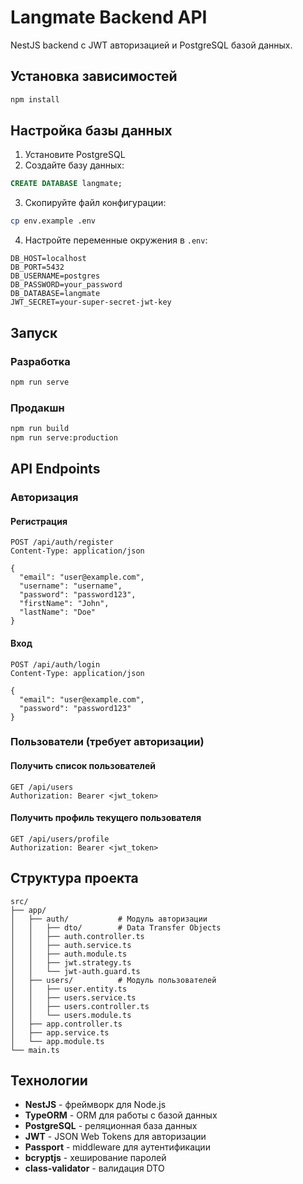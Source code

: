 # Langmate Backend API

NestJS backend с JWT авторизацией и PostgreSQL базой данных.

## Установка зависимостей

```bash
npm install
```

## Настройка базы данных

1. Установите PostgreSQL
2. Создайте базу данных:
```sql
CREATE DATABASE langmate;
```

3. Скопируйте файл конфигурации:
```bash
cp env.example .env
```

4. Настройте переменные окружения в `.env`:
```env
DB_HOST=localhost
DB_PORT=5432
DB_USERNAME=postgres
DB_PASSWORD=your_password
DB_DATABASE=langmate
JWT_SECRET=your-super-secret-jwt-key
```

## Запуск

### Разработка
```bash
npm run serve
```

### Продакшн
```bash
npm run build
npm run serve:production
```

## API Endpoints

### Авторизация

#### Регистрация
```http
POST /api/auth/register
Content-Type: application/json

{
  "email": "user@example.com",
  "username": "username",
  "password": "password123",
  "firstName": "John",
  "lastName": "Doe"
}
```

#### Вход
```http
POST /api/auth/login
Content-Type: application/json

{
  "email": "user@example.com",
  "password": "password123"
}
```

### Пользователи (требует авторизации)

#### Получить список пользователей
```http
GET /api/users
Authorization: Bearer <jwt_token>
```

#### Получить профиль текущего пользователя
```http
GET /api/users/profile
Authorization: Bearer <jwt_token>
```

## Структура проекта

```
src/
├── app/
│   ├── auth/           # Модуль авторизации
│   │   ├── dto/        # Data Transfer Objects
│   │   ├── auth.controller.ts
│   │   ├── auth.service.ts
│   │   ├── auth.module.ts
│   │   ├── jwt.strategy.ts
│   │   └── jwt-auth.guard.ts
│   ├── users/          # Модуль пользователей
│   │   ├── user.entity.ts
│   │   ├── users.service.ts
│   │   ├── users.controller.ts
│   │   └── users.module.ts
│   ├── app.controller.ts
│   ├── app.service.ts
│   └── app.module.ts
└── main.ts
```

## Технологии

- **NestJS** - фреймворк для Node.js
- **TypeORM** - ORM для работы с базой данных
- **PostgreSQL** - реляционная база данных
- **JWT** - JSON Web Tokens для авторизации
- **Passport** - middleware для аутентификации
- **bcryptjs** - хеширование паролей
- **class-validator** - валидация DTO 